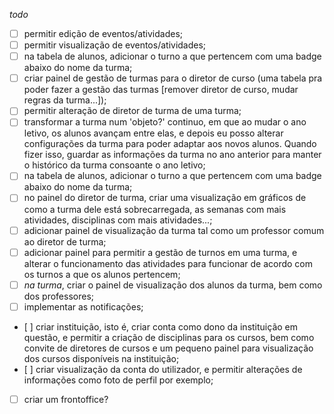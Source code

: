 *todo*
- [ ] permitir edição de eventos/atividades;
- [ ] permitir visualização de eventos/atividades;
- [ ] na tabela de alunos, adicionar o turno a que pertencem com uma badge abaixo do nome da turma;
- [ ] criar painel de gestão de turmas para o diretor de curso (uma tabela pra poder fazer a gestão das turmas [remover diretor de curso, mudar regras da turma...]);
- [ ] permitir alteração de diretor de turma de uma turma;
- [ ] transformar a turma num 'objeto?' continuo, em que ao mudar o ano letivo, os alunos avançam entre elas, e depois eu posso alterar configurações da turma para poder adaptar aos novos alunos. Quando fizer isso, guardar as informações da turma no ano anterior para manter o histórico da turma consoante o ano letivo;
- [ ] na tabela de alunos, adicionar o turno a que pertencem com uma badge abaixo do nome da turma;
- [ ] no painel do diretor de turma, criar uma visualização em gráficos de como a turma dele está sobrecarregada, as semanas com mais atividades, disciplinas com mais atividades...;
- [ ] adicionar painel de visualização da turma tal como um professor comum ao diretor de turma;
- [ ] adicionar painel para permitir a gestão de turnos em uma turma, e alterar o funcionamento das atividades para funcionar de acordo com os turnos a que os alunos pertencem;
- [ ] *na turma*, criar o painel de visualização dos alunos da turma, bem como dos professores;
- [ ] implementar as notificações;
- [ ] criar instituição, isto é, criar conta como dono da instituição em questão, e permitir a criação de disciplinas para os cursos, bem como convite de diretores de cursos e um pequeno painel para visualização dos cursos disponíveis na instituição;
- [ ] criar visualização da conta do utilizador, e permitir alterações de informações como foto de perfil por exemplo;
- [ ] criar um frontoffice? 







